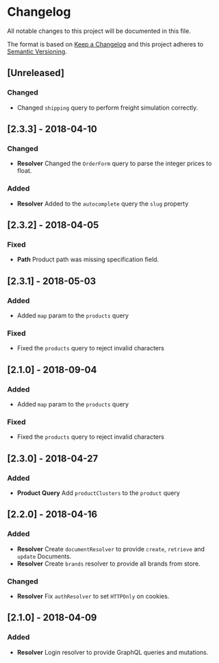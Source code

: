 # Changelog

All notable changes to this project will be documented in this file.

The format is based on [Keep a Changelog](http://keepachangelog.com/en/1.0.0/)
and this project adheres to [Semantic Versioning](http://semver.org/spec/v2.0.0.html).

## [Unreleased]
### Changed
 * Changed `shipping` query to perform freight simulation correctly.

## [2.3.3] - 2018-04-10
### Changed
- **Resolver** Changed the `OrderForm` query to parse the integer prices to float.
### Added
- **Resolver** Added to the `autocomplete` query the `slug` property

## [2.3.2] - 2018-04-05
### Fixed
- **Path** Product path was missing specification field.

## [2.3.1] - 2018-05-03
### Added
- Added `map` param to the `products` query
### Fixed
- Fixed the `products` query to reject invalid characters

## [2.1.0] - 2018-09-04
### Added
- Added `map` param to the `products` query
### Fixed
- Fixed the `products` query to reject invalid characters

## [2.3.0] - 2018-04-27
### Added
- **Product Query** Add `productClusters` to the `product` query

## [2.2.0] - 2018-04-16
### Added
- **Resolver** Create `documentResolver` to provide `create`, `retrieve` and `update` Documents.
- **Resolver** Create `brands` resolver to provide all brands from store.
### Changed
- **Resolver** Fix `authResolver` to set `HTTPOnly` on cookies.

## [2.1.0] - 2018-04-09
### Added
- **Resolver** Login resolver to provide GraphQL queries and mutations.

